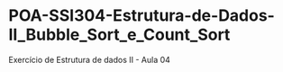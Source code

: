 # POA-SSI304-Estrutura-de-Dados-II_Bubble_Sort_e_Count_Sort
Exercício de Estrutura de dados II - Aula 04 
